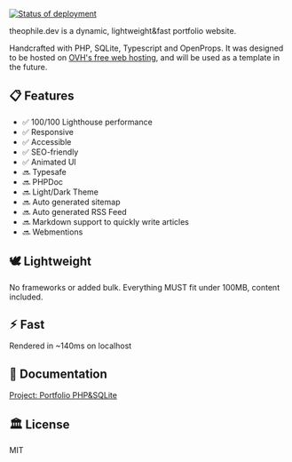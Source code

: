 <!-- ## 🚀 Deployed with FTP Deploy Action -->
[<img alt="Status of deployment" src="https://github.com/thinkerers/theophile.dev/actions/workflows/main.yml/badge.svg">](https://github.com/SamKirkland/FTP-Deploy-Action)


<!-- ![theophile.dev](theophile.dev.png) -->

theophile.dev is a dynamic, lightweight&fast portfolio website.

Handcrafted with PHP, SQLite, Typescript and OpenProps. It was designed to be hosted on [OVH's free web hosting](https://www.ovhcloud.com/en-gb/domains/free-web-hosting/), and will be used as a template in the future.

## 📋 Features

- ✅ 100/100 Lighthouse performance
- ✅ Responsive
- ✅ Accessible
- ✅ SEO-friendly
- ✅ Animated UI
- 🔜 Typesafe
- 🔜 PHPDoc
- 🔜 Light/Dark Theme
- 🔜 Auto generated sitemap
- 🔜 Auto generated RSS Feed
- 🔜 Markdown support to quickly write articles
- 🔜 Webmentions

<!-- ## 💯 Lighthouse score
![theophile.dev Lighthouse Score](_lighthouse.png) -->

## 🕊️ Lightweight
No frameworks or added bulk. Everything MUST fit under 100MB, content included.

## ⚡︎ Fast
Rendered in ~140ms on localhost

## 📄 Documentation

[Project: Portfolio PHP&SQLite](https://learning-php-mysql.tiddlyhost.com/#:[created[20240203150245488]])

## 🏛️ License

MIT
